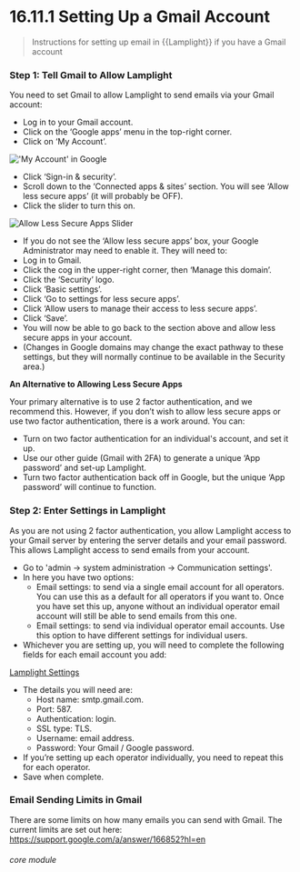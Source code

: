# 16.11.1 Setting Up a Gmail Account

> Instructions for setting up email in {{Lamplight}} if you have a Gmail account

### Step 1: Tell Gmail to Allow Lamplight

You need to set Gmail to allow Lamplight to send emails via your Gmail account:
- Log in to your Gmail account.
- Click on the ‘Google apps’ menu in the top-right corner.
- Click on ‘My Account’.

!['My Account' in Google](16.11.1a.png)

- Click ‘Sign-in & security’.
- Scroll down to the ‘Connected apps & sites’ section. You will see ‘Allow less secure apps’ (it will probably be OFF).
- Click the slider to turn this on. 

![Allow Less Secure Apps Slider](16.11.1b.png)

- If you do not see the ‘Allow less secure apps’ box, your Google Administrator may need to enable it.  They will need to:
- Log in to Gmail.
- Click the cog in the upper-right corner, then ‘Manage this domain’.
- Click the ‘Security’ logo.
- Click ‘Basic settings’.
- Click ‘Go to settings for less secure apps’.
- Click ‘Allow users to manage their access to less secure apps’.
- Click ‘Save’.
- You will now be able to go back to the section above and allow less secure apps in your account.
- (Changes in Google domains may change the exact pathway to these settings, but they will normally continue to be available in the Security area.)

**An Alternative to Allowing Less Secure Apps**  

Your primary alternative is to use 2 factor authentication, and we recommend this.  However, if you don’t wish to allow less secure apps or use two factor authentication, there is a work around.  You can:
- Turn on two factor authentication for an individual's account, and set it up.
- Use our other guide (Gmail with 2FA) to generate a unique ‘App password’ and set-up Lamplight.
- Turn two factor authentication back off in Google, but the unique ‘App password’ will continue to function.

### Step 2: Enter Settings in Lamplight

As you are not using 2 factor authentication, you allow Lamplight access to your Gmail server by entering the server details and your email password.  This allows Lamplight access to send emails from your account.

- Go to 'admin -> system administration -> Communication settings'.
- In here you have two options:
   - Email settings: to send via a single email account for all operators. You can use this as a default for all operators if you want to. Once you have set this up, anyone without an individual operator email account will still be able to send emails from this one.
   - Email settings: to send via individual operator email accounts. Use this option to have different settings for individual users.
- Whichever you are setting up, you will need to complete the following fields for each email account you add:
  
[Lamplight Settings](16.11.1c.png)
  
- The details you will need are:
   - Host name: smtp.gmail.com.
   - Port:	587.
   - Authentication: login.
   - SSL type: TLS.
   - Username: email address.
   - Password: Your Gmail / Google password.
- If you’re setting up each operator individually, you need to repeat this for each operator.
- Save when complete.


### Email Sending Limits in Gmail

There are some limits on how many emails you can send with Gmail. The current limits are set out here: https://support.google.com/a/answer/166852?hl=en


###### core module
